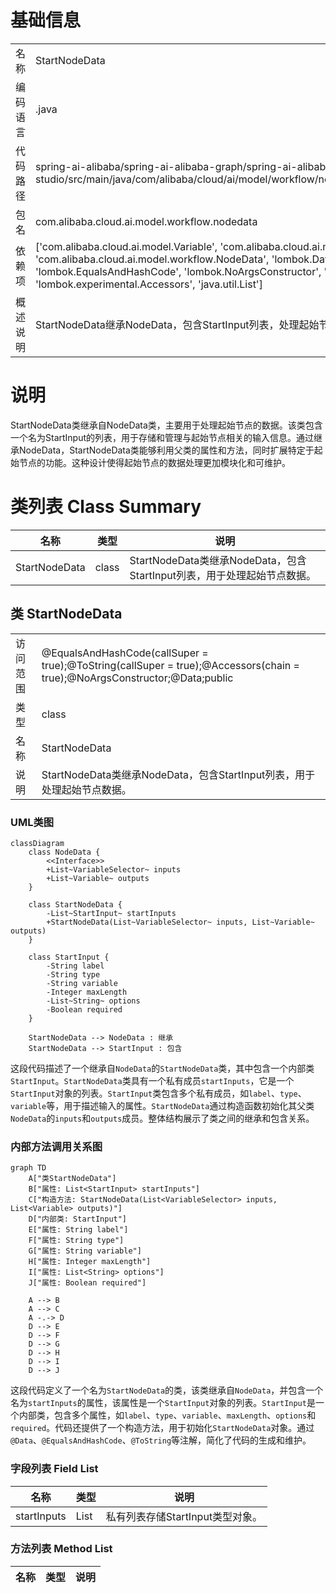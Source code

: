 # 基础信息

|      |      |
|------|------|
| 名称 | StartNodeData |
| 编码语言 | .java |
| 代码路径 | spring-ai-alibaba/spring-ai-alibaba-graph/spring-ai-alibaba-graph-studio/src/main/java/com/alibaba/cloud/ai/model/workflow/nodedata/StartNodeData.java |
| 包名 | com.alibaba.cloud.ai.model.workflow.nodedata |
| 依赖项 | ['com.alibaba.cloud.ai.model.Variable', 'com.alibaba.cloud.ai.model.VariableSelector', 'com.alibaba.cloud.ai.model.workflow.NodeData', 'lombok.Data', 'lombok.EqualsAndHashCode', 'lombok.NoArgsConstructor', 'lombok.ToString', 'lombok.experimental.Accessors', 'java.util.List'] |
| 概述说明 | StartNodeData继承NodeData，包含StartInput列表，处理起始节点数据。 |

# 说明

StartNodeData类继承自NodeData类，主要用于处理起始节点的数据。该类包含一个名为StartInput的列表，用于存储和管理与起始节点相关的输入信息。通过继承NodeData，StartNodeData类能够利用父类的属性和方法，同时扩展特定于起始节点的功能。这种设计使得起始节点的数据处理更加模块化和可维护。

# 类列表 Class Summary

| 名称   | 类型  | 说明 |
|-------|------|-------------|
| StartNodeData | class | StartNodeData类继承NodeData，包含StartInput列表，用于处理起始节点数据。 |



## 类 StartNodeData

|      |      |
|------|------|
| 访问范围 | @EqualsAndHashCode(callSuper = true);@ToString(callSuper = true);@Accessors(chain = true);@NoArgsConstructor;@Data;public |
| 类型 | class |
| 名称 | StartNodeData |
| 说明 | StartNodeData类继承NodeData，包含StartInput列表，用于处理起始节点数据。 |


### UML类图

```mermaid
classDiagram
    class NodeData {
        <<Interface>>
        +List~VariableSelector~ inputs
        +List~Variable~ outputs
    }

    class StartNodeData {
        -List~StartInput~ startInputs
        +StartNodeData(List~VariableSelector~ inputs, List~Variable~ outputs)
    }

    class StartInput {
        -String label
        -String type
        -String variable
        -Integer maxLength
        -List~String~ options
        -Boolean required
    }

    StartNodeData --> NodeData : 继承
    StartNodeData --> StartInput : 包含
```

这段代码描述了一个继承自`NodeData`的`StartNodeData`类，其中包含一个内部类`StartInput`。`StartNodeData`类具有一个私有成员`startInputs`，它是一个`StartInput`对象的列表。`StartInput`类包含多个私有成员，如`label`、`type`、`variable`等，用于描述输入的属性。`StartNodeData`通过构造函数初始化其父类`NodeData`的`inputs`和`outputs`成员。整体结构展示了类之间的继承和包含关系。


### 内部方法调用关系图

```mermaid
graph TD
    A["类StartNodeData"]
    B["属性: List<StartInput> startInputs"]
    C["构造方法: StartNodeData(List<VariableSelector> inputs, List<Variable> outputs)"]
    D["内部类: StartInput"]
    E["属性: String label"]
    F["属性: String type"]
    G["属性: String variable"]
    H["属性: Integer maxLength"]
    I["属性: List<String> options"]
    J["属性: Boolean required"]

    A --> B
    A --> C
    A -.-> D
    D --> E
    D --> F
    D --> G
    D --> H
    D --> I
    D --> J
```

这段代码定义了一个名为`StartNodeData`的类，该类继承自`NodeData`，并包含一个名为`startInputs`的属性，该属性是一个`StartInput`对象的列表。`StartInput`是一个内部类，包含多个属性，如`label`、`type`、`variable`、`maxLength`、`options`和`required`。代码还提供了一个构造方法，用于初始化`StartNodeData`对象。通过`@Data`、`@EqualsAndHashCode`、`@ToString`等注解，简化了代码的生成和维护。

### 字段列表 Field List

| 名称  | 类型  | 说明 |
|-------|-------|------|
| startInputs | List<StartInput> | 私有列表存储StartInput类型对象。 |

### 方法列表 Method List

| 名称  | 类型  | 说明 |
|-------|-------|------|




